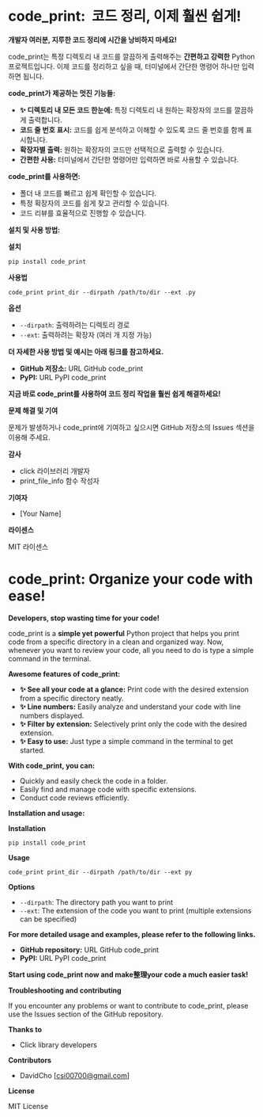 # code_print: ‍ 코드 정리, 이제 훨씬 쉽게!

**개발자 여러분, 지루한 코드 정리에 시간을 낭비하지 마세요!**

code_print는 특정 디렉토리 내 코드를 깔끔하게 출력해주는 **간편하고 강력한** Python 프로젝트입니다. 이제 코드를 정리하고 싶을 때, 터미널에서 간단한 명령어 하나만 입력하면 됩니다.

**code_print가 제공하는 멋진 기능들:**

- **✨ 디렉토리 내 모든 코드 한눈에:** 특정 디렉토리 내 원하는 확장자의 코드를 깔끔하게 출력합니다.
- **코드 줄 번호 표시:** 코드를 쉽게 분석하고 이해할 수 있도록 코드 줄 번호를 함께 표시합니다.
- **확장자별 출력:** 원하는 확장자의 코드만 선택적으로 출력할 수 있습니다.
- **간편한 사용:** 터미널에서 간단한 명령어만 입력하면 바로 사용할 수 있습니다.

**code_print를 사용하면:**

- 폴더 내 코드를 빠르고 쉽게 확인할 수 있습니다.
- 특정 확장자의 코드를 쉽게 찾고 관리할 수 있습니다.
- 코드 리뷰를 효율적으로 진행할 수 있습니다.

**설치 및 사용 방법:**

**설치**

```
pip install code_print
```

**사용법**

```
code_print print_dir --dirpath /path/to/dir --ext .py
```

**옵션**

- `--dirpath`: 출력하려는 디렉토리 경로
- `--ext`: 출력하려는 확장자 (여러 개 지정 가능)

**더 자세한 사용 방법 및 예시는 아래 링크를 참고하세요.**

- **GitHub 저장소:** URL GitHub code_print
- **PyPI:** URL PyPI code_print

**지금 바로 code_print를 사용하여 코드 정리 작업을 훨씬 쉽게 해결하세요!**

**문제 해결 및 기여**

문제가 발생하거나 code_print에 기여하고 싶으시면 GitHub 저장소의 Issues 섹션을 이용해 주세요.

**감사**

- click 라이브러리 개발자
- print_file_info 함수 작성자

**기여자**

- [Your Name]

**라이센스**

MIT 라이센스

# code_print: Organize your code with ease!

**Developers, stop wasting time for your code!**

code_print is a **simple yet powerful** Python project that helps you print code from a specific directory in a clean and organized way. Now, whenever you want to review your code, all you need to do is type a simple command in the terminal.

**Awesome features of code_print:**

- **✨ See all your code at a glance:** Print code with the desired extension from a specific directory neatly.
- **✨ Line numbers:** Easily analyze and understand your code with line numbers displayed.
- **✨ Filter by extension:** Selectively print only the code with the desired extension.
- **✨ Easy to use:** Just type a simple command in the terminal to get started.

**With code_print, you can:**

- Quickly and easily check the code in a folder.
- Easily find and manage code with specific extensions.
- Conduct code reviews efficiently.

**Installation and usage:**

**Installation**

```
pip install code_print
```

**Usage**

```
code_print print_dir --dirpath /path/to/dir --ext py
```

**Options**

- `--dirpath`: The directory path you want to print
- `--ext`: The extension of the code you want to print (multiple extensions can be specified)

**For more detailed usage and examples, please refer to the following links.**

- **GitHub repository:** URL GitHub code_print
- **PyPI:** URL PyPI code_print

**Start using code_print now and make整理your code a much easier task!**

**Troubleshooting and contributing**

If you encounter any problems or want to contribute to code_print, please use the Issues section of the GitHub repository.

**Thanks to**

- Click library developers

**Contributors**

- DavidCho [<csi00700@gmail.com>]

**License**

MIT License
